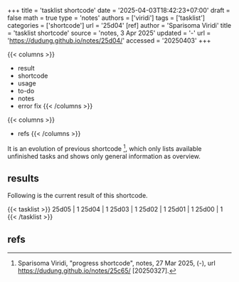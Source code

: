 +++
title = 'tasklist shortcode'
date = '2025-04-03T18:42:23+07:00'
draft = false
math = true
type = 'notes'
authors = ['viridi']
tags = ['tasklist']
categories = ['shortcode']
url = '25d04'
[ref]
author = 'Sparisoma Viridi'
title = 'tasklist shortcode'
source = 'notes, 3 Apr 2025'
updated = '-'
url = 'https://dudung.github.io/notes/25d04/'
accessed = '20250403'
+++

{{< columns >}}
+ result
+ shortcode
+ usage
+ to-do
+ notes
+ error fix
{{< /columns >}}

{{< columns >}}
+ refs
{{< /columns >}}

<!--more-->

It is an evolution of previous shortcode [^viridi_2025], which only lists available unfinished tasks and shows only general information as overview.


## results
Following is the current result of this shortcode.

{{< tasklist >}}
25d05 | 1
25d04 | 1
25d03 | 1
25d02 | 1
25d01 | 1
25d00 | 1
{{< /tasklist >}}

## refs
[^viridi_2025]: Sparisoma Viridi, "progress shortcode", notes, 27 Mar 2025, (-), url https://dudung.github.io/notes/25c65/ [20250327].
